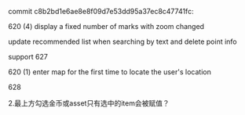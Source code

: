 commit c8b2bd1e6ae8e8f09d7e53dd95a37ec8c47741fc:

620 (4) display a fixed number of marks with zoom changed

update recommended list when searching by text and delete point info

support 627



620 (1)  enter map for the first time to locate the user's location



628

2.最上方勾选金币或asset只有选中的item会被赋值？
